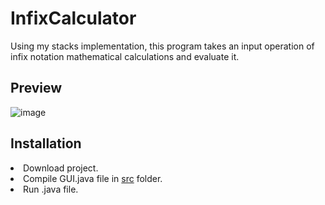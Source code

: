 # InfixCalculator
Using my stacks implementation, this program takes an input operation of infix notation mathematical calculations and evaluate it.

<h2>Preview</h2>

![image](https://user-images.githubusercontent.com/67343196/197295838-cd6f84ae-7927-44ad-b82a-742503636d6f.png)

<h2>Installation</h2>
<li>Download project.
</li>
<li>Compile GUI.java file in <a href="https://github.com/huygiatrng/InfixCalculator/tree/main/src">src</a> folder.
</li>
<li>Run .java file.
</li>

